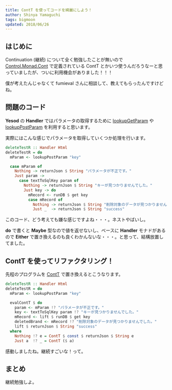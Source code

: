 ```yaml
---
title: ContT を使ってコードを綺麗にしよう！
author: Shinya Yamaguchi
tags: bigmoon
updated: 2018/06/26
---
```


## はじめに

Continuation (継続) について全く勉強したことが無いので [Control.Monad.Cont](https://www.stackage.org/haddock/lts-11.15/mtl-2.2.2/Control-Monad-Cont.html) で定義されている ContT とかいつ使うんだろうなーと思っていましたが、ついに利用機会がありました！！！

僕が考えたんじゃなくて fumieval さんに相談して、教えてもらったんですけどね。

<!--more-->

## 問題のコード

**Yesod** の **Handler** ではパラメータの取得するために [lookupGetParam](https://www.stackage.org/haddock/lts-11.15/yesod-core-1.6.5/Yesod-Core-Handler.html#v:lookupGetParam) や [lookupPostParam](https://www.stackage.org/haddock/lts-11.15/yesod-core-1.6.5/Yesod-Core-Handler.html#v:lookupPostParam) を利用すると思います。

実際にはこんな感じでパラメータを取得していくつか処理を行います。

```haskell
deleteTestR :: Handler Html
deleteTestR = do
  mParam <- lookupPostParam "key"

  case mParam of
    Nothing -> returnJson $ String "パラメータが不正です。"
    Just param ->
      case textToSqlKey param of
        Nothing -> returnJson $ String "キーが見つかりませんでした。"
        Just key -> do
          mRecord <- runDB $ get key
          case mRecord of
            Nothing -> returnJson $ String "削除対象のデータが見つかりませんでした。"
            Just _  -> returnJson $ String "success"
```

このコード、どう考えても嫌な感じですよね・・・。ネストやばいし。

**do** で書くと **Maybe** 型なので値を返せないし、ベースに **Handler** モナドがあるので **Either** で置き換えるのも良くわかんないな・・・。と思って、結構放置してました。

## ContT を使ってリファクタリング！

先程のプログラムを [ContT](https://www.stackage.org/haddock/lts-11.15/mtl-2.2.2/Control-Monad-Cont.html#t:ContT) で置き換えるとこうなります。

```haskell
deleteTestR :: Handler Html
deleteTestR = do
  mParam <- lookupPostParam "key"

  evalContT $ do
    param <- mParam !? "パラメータが不正です。"
    key <- textToSqlKey param !? "キーが見つかりませんでした。"
    mRecord <- lift $ runDB $ get key
    deletedBrand <- mRecord !? "削除対象のデータが見つかりませんでした。"
    lift $ returnJson $ String "success"
  where
    Nothing !? e = ContT $ const $ returnJson $ String e
    Just a  !? _ = ContT ($ a)
```

感動しましたね。継続すごいな！って。

## まとめ

継続勉強しよ。